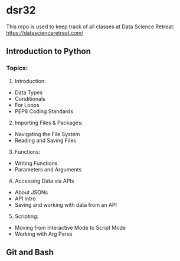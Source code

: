 # dsr32
This repo is used to keep track of all classes at Data Science Retreat: https://datascienceretreat.com/


## Introduction to Python

### Topics:
1. Introduction: 
  - Data Types 
  - Conditionals 
  - For Loops
  - PEP8 Coding Standards
2. Importing Files & Packages:
  - Navigating the File System
  - Reading and Saving Files
3. Functions:
  - Writing Functions 
  - Parameters and Arguments 
4. Accessing Data via APIs
  - About JSONs 
  - API intro
  - Saving and working with data from an API
5. Scripting:
  - Moving from Interactive Mode to Script Mode
  - Working with Arg Parse
  
## Git and Bash

